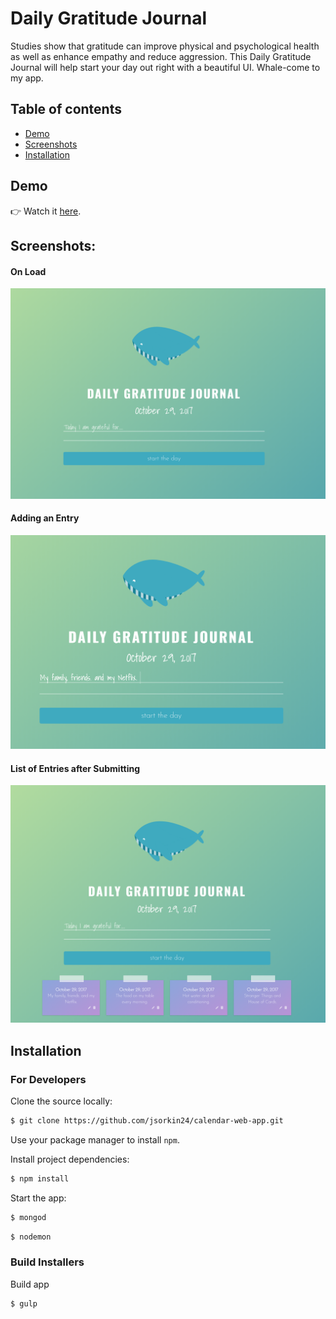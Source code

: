 # Daily Gratitude Journal
Studies show that gratitude can improve physical and psychological health as well as enhance empathy and reduce aggression. This Daily Gratitude Journal will help start your day out right with a beautiful UI. Whale-come to my app. 

## Table of contents

- [Demo](#demo)
- [Screenshots](#screenshots)
- [Installation](#installation)

## Demo
👉 Watch it <a href="https://daily-gratitude-journal.herokuapp.com/" target="_blank">here</a>.
<br>

## Screenshots:

  #### On Load
  <img src="public/images/gratitude-journal-1.PNG"  width="600"/>
  
  #### Adding an Entry
  <img src="public/images/gratitude-journal-2.PNG" width="600"/>
  
  #### List of Entries after Submitting
  <img src="public/images/gratitude-journal-3.PNG" width="600"/>
  

## Installation

### For Developers
Clone the source locally:

```sh
$ git clone https://github.com/jsorkin24/calendar-web-app.git
```

Use your package manager to install `npm`.

Install project dependencies:

```sh
$ npm install
```
Start the app:
```sh
$ mongod
```

```sh
$ nodemon
```

### Build Installers
Build app
```sh
$ gulp
```


